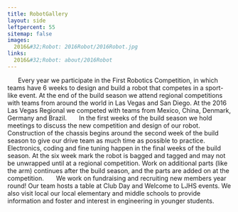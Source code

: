 ```yaml
---
title: RobotGallery
layout: side
leftpercent: 55
sitemap: false
images:
  2016&#32;Robot: 2016Robot/2016Robot.jpg
links:
  2016&#32;Robot: about/2016Robot
---
```

&nbsp;&nbsp;&nbsp;&nbsp;&nbsp;&nbsp;Every year we participate in the First Robotics Competition, in which teams have 6 weeks to design and build a robot that competes in a sport-like event. At the end of the build season we attend regional competitions with teams from around the world in Las Vegas and San Diego. At the 2016 Las Vegas Regional we competed with teams from Mexico, China, Denmark, Germany and Brazil.
&nbsp;&nbsp;&nbsp;&nbsp;&nbsp;&nbsp;In the first weeks of the build season we hold meetings to discuss the new competition and design of our robot. Construction of the chassis begins around the second week of the build season to give our drive team as much time as possible to practice. Electronics, coding and fine tuning happen in the final weeks of the build season. At the six week mark the robot is bagged and tagged and may not be unwrapped until at a regional competition. Work on additional parts (like the arm) continues after the build season, and the parts are added on at the competition.
&nbsp;&nbsp;&nbsp;&nbsp;&nbsp;&nbsp;We work on fundraising and recruiting new members year round! Our team hosts a table at Club Day and Welcome to LJHS events. We also visit local our local elementary and middle schools to provide information and foster and interest in engineering in younger students.
